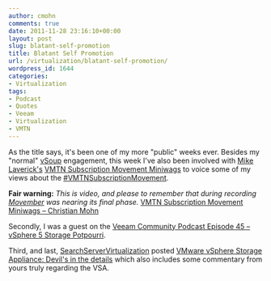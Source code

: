 ```yaml
---
author: cmohn
comments: true
date: 2011-11-28 23:16:10+00:00
layout: post
slug: blatant-self-promotion
title: Blatant Self Promotion
url: /virtualization/blatant-self-promotion/
wordpress_id: 1644
categories:
- Virtualization
tags:
- Podcast
- Quotes
- Veeam
- Virtualization
- VMTN
---
```


As the title says, it's been one of my more "public" weeks ever. Besides my "normal" [vSoup](http://vsoup.net/) engagement, this week I've also been involved with [Mike Laverick's](https://twitter.com/Mike_Laverick) [VMTN Subscription Movement Miniwags](http://www.rtfm-ed.co.uk/category/vmtn-subscription/) to voice some of my views about the [#VMTNSubscriptionMovement](https://twitter.com/#!/search?q=%23VMTNSubscriptionMovement).

**Fair warning:** _This is video, and please to remember that during recording [Movember](http://uk.movember.com/mospace/2006730/) was nearing its final phase._
[VMTN Subscription Movement Miniwags – Christian Mohn](http://www.rtfm-ed.co.uk/2011/11/24/vmtn-subscription-movement-miniwags-%E2%80%93-christian-mohn/)

Secondly, I was a guest on the [Veeam Community Podcast Episode 45 – vSphere 5 Storage Potpourri](http://veeam.podbean.com/2011/11/28/episode-45-%E2%80%93-vsphere-5-storage-potpourri/).

Third, and last, [SearchServerVirtualization](http://searchservervirtualization.techtarget.com/) posted [VMware vSphere Storage Appliance: Devil's in the details](http://searchservervirtualization.techtarget.com/news/2240111622/VMware-vSphere-Storage-Appliance-Devils-in-the-details) which also includes some commentary from yours truly regarding the VSA.




